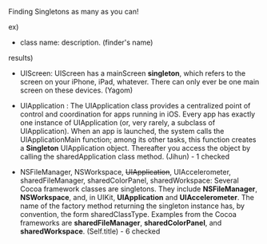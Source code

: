 
Finding Singletons as many as you can!

ex)

- class name: description. (finder's name)

results)
- UIScreen: UIScreen has a mainScreen **singleton**, which refers to the screen on your iPhone, iPad, whatever. 
  There can only ever be one main screen on these devices. (Yagom)

- UIApplication : The UIApplication class provides a centralized point of control and coordination for apps running in iOS. 
Every app has exactly one instance of UIApplication (or, very rarely, a subclass of UIApplication). 
When an app is launched, the system calls the UIApplicationMain function; 
among its other tasks, this function creates a **Singleton** UIApplication object. 
Thereafter you access the object by calling the sharedApplication class method. (Jihun) - 1 checked

- NSFileManager, NSWorkspace, ~~UIApplication~~, UIAccelerometer, sharedFileManager, sharedColorPanel, sharedWorkspace: 
Several Cocoa framework classes are singletons. They include **NSFileManager**, **NSWorkspace**, and, in UIKit, **UIApplication** and **UIAccelerometer**. The name of the factory method returning the singleton instance has, by convention, the form sharedClassType. Examples from the Cocoa frameworks are **sharedFileManager**, **sharedColorPanel**, and **sharedWorkspace**. (Self.title) - 6 checked
